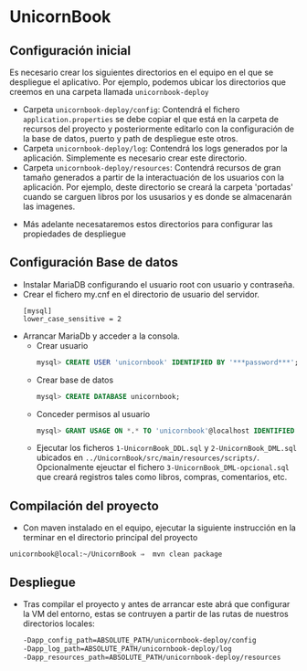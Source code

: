 # UnicornBook

## Configuración inicial

Es necesario crear los siguientes directorios en el equipo en el que se despliegue el aplicativo. Por ejemplo, podemos
ubicar los directorios que creemos en una carpeta llamada `unicornbook-deploy`

- Carpeta `unicornbook-deploy/config`: Contendrá el fichero `application.properties` se debe copiar el que está en la
  carpeta de recursos del proyecto y posteriormente editarlo con la configuración de la base de datos, puerto y path de
  despliegue este otros.
- Carpeta `unicornbook-deploy/log`: Contendrá los logs generados por la aplicación. Simplemente es necesario crear este
  directorio.
- Carpeta `unicornbook-deploy/resources`:  Contendrá recursos de gran tamaño generados a partir de la interactuación de
  los usuarios con la aplicación. Por ejemplo, deste directorio se creará la carpeta 'portadas' cuando se carguen libros
  por los ususarios y es donde se almacenarán las imagenes.

* Más adelante necesataremos estos directorios para configurar las propiedades de despliegue

## Configuración Base de datos

- Instalar MariaDB configurando el usuario root con usuario y contraseña.
- Crear el fichero my.cnf en el directorio de usuario del servidor.
  ```ssh
  [mysql]
  lower_case_sensitive = 2
  ```
- Arrancar MariaDb y acceder a la consola.
  - Crear usuario
    ```sql
    mysql> CREATE USER 'unicornbook' IDENTIFIED BY '***password***';
    ```
  - Crear base de datos
    ```sql
    mysql> CREATE DATABASE unicornbook;
    ```
  - Conceder permisos al usuario
    ```sql
    mysql> GRANT USAGE ON *.* TO 'unicornbook'@localhost IDENTIFIED BY '***password***';
    ```
  - Ejecutar los ficheros `1-UnicornBook_DDL.sql` y `2-UnicornBook_DML.sql` ubicados
    en `../UnicornBook/src/main/resources/scripts/`. Opcionalmente ejeuctar el fichero `3-UnicornBook_DML-opcional.sql`
    que creará registros tales como libros, compras, comentarios, etc.

## Compilación del proyecto

- Con maven instalado en el equipo, ejecutar la siguiente instrucción en la terminar en el directorio principal del
  proyecto

```shell
unicornbook@local:~/UnicornBook ⇒  mvn clean package
```

## Despliegue

- Tras compilar el proyecto y antes de arrancar este abrá que configurar la VM del entorno, estas se contruyen a partir
  de las rutas de nuestros directorios locales:
  ```sh
  -Dapp_config_path=ABSOLUTE_PATH/unicornbook-deploy/config
  -Dapp_log_path=ABSOLUTE_PATH/unicornbook-deploy/log
  -Dapp_resources_path=ABSOLUTE_PATH/unicornbook-deploy/resources
  ```
  
